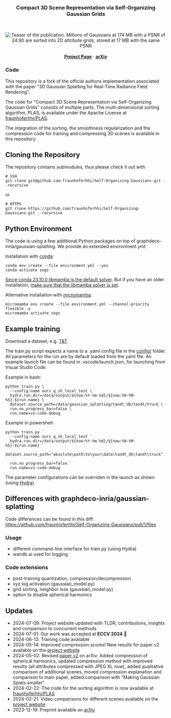 <div align="center">
   <h3 align="center">Compact 3D Scene Representation via Self-Organizing Gaussian Grids</h3>
   <br />

  <p align="center">
   <img src="https://fraunhoferhhi.github.io/Self-Organizing-Gaussians/static/images/teaser.png" alt="Teaser of the publication. Millions of Gaussians at 174 MB with a PSNR of 24.90 are sorted into 2D attribute grids, stored at 17 MB with the same PSNR">
    <br />
    <br />
    <a href="https://fraunhoferhhi.github.io/Self-Organizing-Gaussians/"><strong>Project Page</strong></a>
    ·
    <a href="https://arxiv.org/abs/2312.13299" target="_blank"><strong>arXiv</strong></a>
  </p>

</div>

### Code

This repository is a fork of the official authors implementation associated with the paper "3D Gaussian Splatting for Real-Time Radiance Field Rendering".

The code for "Compact 3D Scene Representation via Self-Organizing Gaussian Grids" consists of multiple parts. The multi-dimensional sorting algorithm, PLAS, is available under the Apache License at [fraunhoferhhi/PLAS](https://github.com/fraunhoferhhi/PLAS).

The integration of the sorting, the smoothness regularization and the compression code for training and compressing 3D scenes is available in this repository.

## Cloning the Repository

The repository contains submodules, thus please check it out with

```shell
# SSH
git clone git@github.com:fraunhoferhhi/Self-Organizing-Gaussians.git --recursive
```

or

```shell
# HTTPS
git clone https://github.com/fraunhoferhhi/Self-Organizing-Gaussians.git --recursive
```

## Python Environment

The code is using a few additional Python packages on top of graphdeco-inria/gaussian-splatting. We provide an extended environment.yml:

Installation with [conda](https://conda.io/projects/conda/en/latest/user-guide/getting-started.html):
```
conda env create --file environment.yml --yes
conda activate sogs
```

[Since conda 23.10.0 libmamba is the default solver](https://conda.org/blog/2023-11-06-conda-23-10-0-release/). But if you have an older installation, [make sure that the libmamba solver is set](https://www.anaconda.com/blog/a-faster-conda-for-a-growing-community).   

Alternative installation with [micromamba](https://mamba.readthedocs.io/en/latest/installation/micromamba-installation.html):

```shell
micromamba env create --file environment.yml --channel-priority flexible -y
micromamba activate sogs
```

## Example training

Download a dataset, e.g. [T&T](https://repo-sam.inria.fr/fungraph/3d-gaussian-splatting/datasets/input/tandt_db.zip).

The train.py script expects a name to a .yaml config file in the [config/](config/) folder. All parameters for the run are by default loaded from the yaml file. An example launch file can be found in .vscode/launch.json, for launching from Visual Studio Code.

Example in bash:

```shell
python train.py \
  --config-name ours_q_sh_local_test \
  hydra.run.dir=/data/output/${now:%Y-%m-%d}/${now:%H-%M-%S}-${run.name} \
  dataset.source_path=/data/gaussian_splatting/tandt_db/tandt/truck \
  run.no_progress_bar=false \
  run.name=vs-code-debug
```

Example in powershell:
```shell
python train.py `
  --config-name ours_q_sh_local_test `
  hydra.run.dir=/data/output/${now:%Y-%m-%d}/${now:%H-%M-%S}-${run.name} `
  dataset.source_path="absolute\path\to\your\data\tandt_db\tandt\truck" `
  run.no_progress_bar=false `
  run.name=vs-code-debug
```

The parameter configurations can be overriden in the launch as shown (using [Hydra](https://hydra.cc/)).

## Differences with graphdeco-inria/gaussian-splatting

Code differences can be found in this diff: https://github.com/fraunhoferhhi/Self-Organizing-Gaussians/pull/1/files

### Usage

- different command-line interface for train.py (using Hydra)
- wandb.ai used for logging

### Code extensions

- post-training quantization, compression/decompression
- xyz log activation (gaussian_model.py)
- grid sorting, neighbor loss (gaussian_model.py)
- option to disable spherical harmonics

## Updates

- 2024-07-09: Project website updated with TLDR, contributions, insights and comparison to concurrent methods
- 2024-07-01: Our work was accepted at **ECCV 2024** 🥳
- 2024-06-13: Training code available
- 2024-05-14: Improved compression scores! New results for paper v2 available on the [project website](https://fraunhoferhhi.github.io/Self-Organizing-Gaussians/)
- 2024-05-02: Revised [paper v2](https://arxiv.org/pdf/2312.13299) on arXiv: Added compression of spherical harmonics, updated compression method with improved results (all attributes compressed with JPEG XL now), added qualitative comparison of additional scenes, moved compression explanation and comparison to main paper, added comparison with "Making Gaussian Splats smaller".
- 2024-02-22: The code for the sorting algorithm is now available at [fraunhoferhhi/PLAS](https://github.com/fraunhoferhhi/PLAS)
- 2024-02-21: Video comparisons for different scenes available on the [project website](https://fraunhoferhhi.github.io/Self-Organizing-Gaussians/)
- 2023-12-19: Preprint available on [arXiv](https://arxiv.org/abs/2312.13299)
